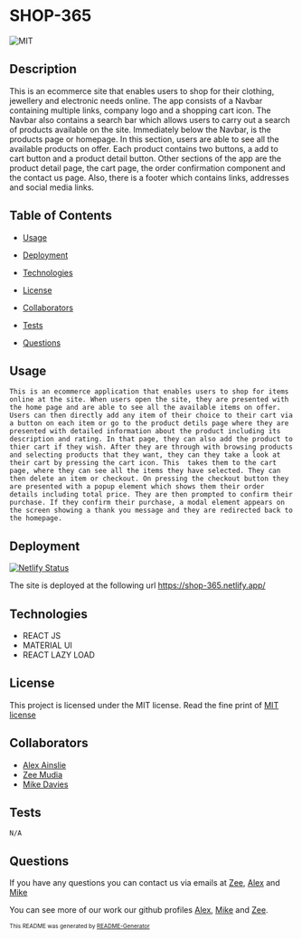 # SHOP-365
![MIT](https://img.shields.io/badge/License-MIT-yellow.svg)

## Description

This is an ecommerce site that enables users to shop for their clothing, jewellery and electronic needs online. The app consists of a Navbar containing multiple links, company logo and a shopping cart icon. The Navbar also contains a search bar which allows users to carry out a search of products available on the site. Immediately below the Navbar, is the products page or homepage. In this section, users are able to see all the available products on offer. Each product contains two buttons, a add to cart button and a product detail button. Other sections of the app are the product detail page, the cart page, the order confirmation component and the contact us page. Also, there is a footer which contains links, addresses and social media links.

## Table of Contents

* [Usage](#usage)

* [Deployment](#deployment)

* [Technologies](#technologies)

* [License](#license)

* [Collaborators](#collaborators)

* [Tests](#tests)

* [Questions](#questions)

## Usage

```
This is an ecommerce application that enables users to shop for items online at the site. When users open the site, they are presented with the home page and are able to see all the available items on offer. Users can then directly add any item of their choice to their cart via a button on each item or go to the product detils page where they are presented with detailed information about the product including its description and rating. In that page, they can also add the product to thier cart if they wish. After they are through with browsing products and selecting products that they want, they can they take a look at their cart by pressing the cart icon. This  takes them to the cart page, where they can see all the items they have selected. They can then delete an item or checkout. On pressing the checkout button they are presented with a popup element which shows them their order details including total price. They are then prompted to confirm their purchase. If they confirm their purchase, a modal element appears on the screen showing a thank you message and they are redirected back to the homepage.
```

## Deployment

[![Netlify Status](https://api.netlify.com/api/v1/badges/e649b3ec-2c1c-42f4-9882-f4439cbebf97/deploy-status)](https://app.netlify.com/sites/shop-365/deploys)

The site is deployed at the following url https://shop-365.netlify.app/


## Technologies

* REACT JS
* MATERIAL UI
* REACT LAZY LOAD

## License

This project is licensed under the MIT license. Read the fine print of [MIT license](https://opensource.org/licenses/MIT)

## Collaborators

* [Alex Ainslie](https://github.com/AlexAins)
* [Zee Mudia](https://github.com/iosazee)
* [Mike Davies](https://github.com/welsh-bloke)


## Tests

```
N/A
```

## Questions

If you have any questions you can contact us via emails at [Zee](iosazee1@gmail.com), [Alex](alex.ainslie99@gmail.com) and [Mike](Mike@originet.co.uk)

You can see more of our work our github profiles [Alex](https://github.com/AlexAins), [Mike](https://github.com/welsh-bloke) and [Zee](https://github.com/iosazee).


<font size="1">This README was generated by [README-Generator](https://github.com/iosazee/README-Generator)</font>